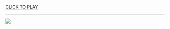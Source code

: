 
<a href="https://premium76.site?title=college_football_games_unblocked&ref=13M">CLICK TO PLAY</a></h3>
<hr>

<a href="https://premium76.site?title=college_football_games_unblocked&ref=13M"><img src="https://clearcache.store/games.png"></a>


